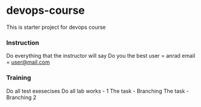 # devops-course
This is starter project for devops course

### Instruction
Do everything that the instructor will say
Do you the best
user = anrad
email = user@mail.com

### Training
Do all test exesecises
Do all lab works - 1
The task - Branching
The task - Branching 2